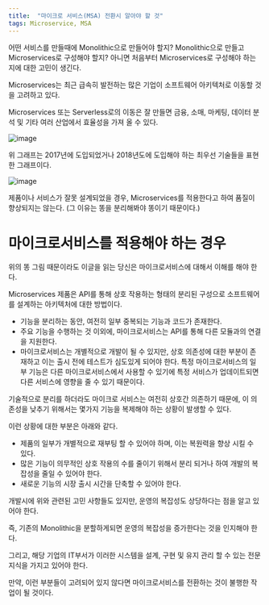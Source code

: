 ```yaml
---
title:  "마이크로 서비스(MSA) 전환시 알아야 할 것"
tags: Microservice, MSA
---
```

어떤 서비스를 만들때에 Monolithic으로 만들어야 할지? Monolithic으로 만들고 Microservices로 구성해야 할지? 아니면 처음부터 Microservices로 구성해야 하는지에 대한 고민이 생긴다.

Microservices는 최근 급속히 발전하는 많은 기업이 소프트웨어 아키텍처로 이동할 것을 고려하고 있다.

Microservices 또는 Serverless로의 이동은 잘 만들면 금융, 소매, 마케팅, 데이터 분석 및 기타 여러 산업에서 효율성을 가져 올 수 있다.

![image](https://user-images.githubusercontent.com/111643/116038489-7738f180-a6a4-11eb-9630-46d1cc24991b.png)

위 그래프는 2017년에 도입되었거나 2018년도에 도입해야 하는 최우선 기술들을 표현한 그래프이다.

![image](https://user-images.githubusercontent.com/111643/116038509-7e5fff80-a6a4-11eb-9c42-11dce0789819.png)

제품이나 서비스가 잘못 설계되었을 경우, Microservices를 적용한다고 하여 품질이 향상되지는 않는다. (그 이유는 똥을 분리해봐야 똥이기 때문이다.)

# 마이크로서비스를 적용해야 하는 경우
위의 똥 그림 때문이라도 이글을 읽는 당신은 마이크로서비스에 대해서 이해를 해야 한다.

Microservices 제품은 API를 통해 상호 작용하는 형태의 분리된 구성으로 소프트웨어를 설계하는 아키텍처에 대한 방법이다.
* 기능을 분리하는 동안, 여전히 일부 중복되는 기능과 코드가 존재한다.
* 주요 기능을 수행하는 것 이외에, 마이크로서비스는 API를 통해 다른 모듈과의 연결을 지원한다.
* 마이크로서비스는 개별적으로 개발이 될 수 있지만, 상호 의존성에 대한 부분이 존재하고 이는 출시 전에 테스트가 심도있게 되어야 한다. 특정 마이크로서비스의 일부 기능은 다른 마이크로서비스에서 사용할 수 있기에 특정 서비스가 업데이트되면 다른 서비스에 영향을 줄 수 있기 때문이다.

기술적으로 분리를 하더라도 마이크로 서비스는 여전히 상호간 의존하기 때문에, 이 의존성을 낮추기 위해서는 몇가지 기능을 복제해야 하는 상황이 발생할 수 있다.

이런 상황에 대한 부분은 아래와 같다.
* 제품의 일부가 개별적으로 재부팅 할 수 있어야 하며, 이는 복원력을 향상 시킬 수 있다.
* 많은 기능이 의무적인 상호 작용의 수를 줄이기 위해서 분리 되거나 하여 개발의 복잡성을 줄일 수 있어야 한다.
* 새로운 기능의 시장 출시 시간을 단축할 수 있어야 한다.

개발시에 위와 관련된 고민 사항들도 있지만, 운영의 복잡성도 상당하다는 점을 알고 있어야 한다.

즉, 기존의 Monolithic을 분할하게되면 운영의 복잡성을 증가한다는 것을 인지해야 한다.

그리고, 해당 기업의 IT부서가 이러한 시스템을 설계, 구현 및 유지 관리 할 수 있는 전문 지식을 가지고 있어야 한다.

만약, 이런 부분들이 고려되어 있지 않다면 마이크로서비스를 전환하는 것이 불행한 작업이 될 것이다.
